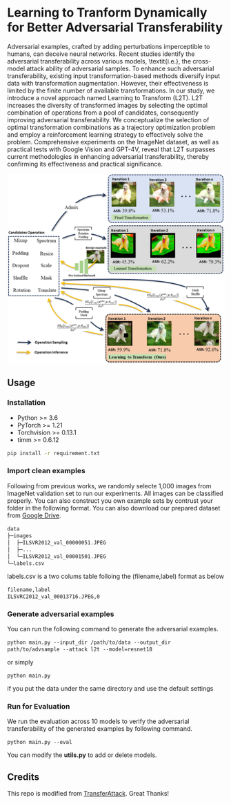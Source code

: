# Learning to Tranform Dynamically for Better Adversarial Transferability 

Adversarial examples, crafted by adding perturbations imperceptible to humans, can deceive neural networks. Recent studies identify the adversarial transferability across various models, \textit{i.e.}, the cross-model attack ability of adversarial samples. To enhance such adversarial transferability, existing input transformation-based methods diversify input data with transformation augmentation. However, their effectiveness is limited by the finite number of available transformations. In our study, we introduce a novel approach named Learning to Transform (L2T). L2T increases the diversity of transformed images by selecting the optimal combination of operations from a pool of candidates, consequently improving adversarial transferability. We conceptualize the selection of optimal transformation combinations as a trajectory optimization problem and employ a reinforcement learning strategy to effectively solve the problem. Comprehensive experiments on the ImageNet dataset, as well as practical tests with Google Vision and GPT-4V, reveal that L2T surpasses current methodologies in enhancing adversarial transferability, thereby confirming its effectiveness and practical significance.

![Overview](./figs.png)



## Usage

### Installation
- Python >= 3.6
- PyTorch >= 1.21
- Torchvision >= 0.13.1
- timm >= 0.6.12

```bash
pip install -r requirement.txt
```
### Import clean examples
Following from previous works, we randomly selecte 1,000 images from ImageNet validation set to run our experiments. All images can be classified properly. You can also construct you own example sets by contrust your folder in the following format. You can also download our prepared dataset from [Google Drive](https://drive.google.com/file/d/1C-XZioCi32VOwpTuaOkLzTbr_YIOA4vP/view?usp=sharing).
```
data
├─images
│  ├─ILSVR2012_val_00000051.JPEG
│  ├─...
│  └─ILSVR2012_val_00001501.JPEG
└─labels.csv
```
labels.csv is a two colums table folloing the (filename,label) format as below
```
filename,label
ILSVRC2012_val_00013716.JPEG,0
```

### Generate adversarial examples
You can run the following command to generate the adversarial examples.
```
python main.py --input_dir /path/to/data --output_dir path/to/advsample --attack l2t --model=resnet18
```
or simply 
```
python main.py 
```
if you put the data under the same directory and use the default settings

### Run for Evaluation
We run the evaluation across 10 models to verify the adversarial transferability of the generated examples by following command.
```
python main.py --eval
```
You can modify the **utils.py** to add or delete models.

## Credits
This repo is modified from [TransferAttack](https://github.com/Trustworthy-AI-Group/TransferAttack). Great Thanks!


